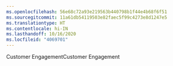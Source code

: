 ```yaml
---
ms.openlocfilehash: 56e68c72a93e219563b440798b1f44e4b68f6f51
ms.sourcegitcommit: 11a61db54119503e82faec5f99c4273e8d1247e5
ms.translationtype: HT
ms.contentlocale: hi-IN
ms.lasthandoff: 10/16/2020
ms.locfileid: "4069701"
---
```

<span data-ttu-id="6b862-101">Customer Engagement</span><span class="sxs-lookup"><span data-stu-id="6b862-101">Customer Engagement</span></span>

